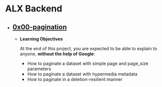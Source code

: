 # ALX Backend

- ## [0x00-pagination](./0x00-pagination/)
  
  - **Learning Objectives**
  
    At the end of this project, you are expected to be able to explain to anyone, **without the help of Google**:

    - How to paginate a dataset with simple page and page_size parameters
    - How to paginate a dataset with hypermedia metadata
    - How to paginate in a deletion-resilient manner
